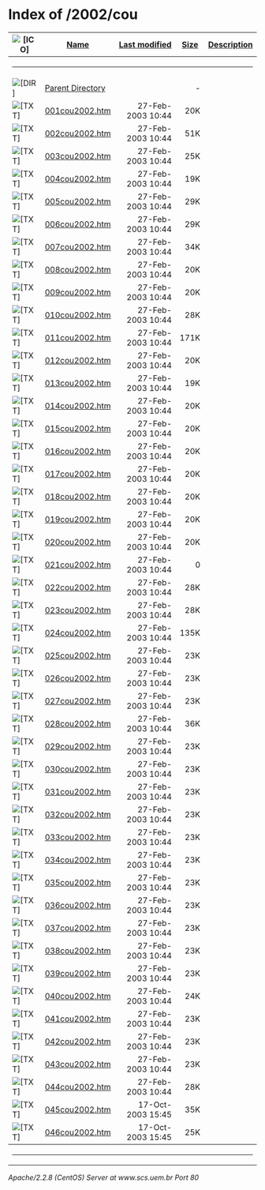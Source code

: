  <body>
<h1>Index of /2002/cou</h1>
<table><tr><th><img src="/icons/blank.gif" alt="[ICO]"></th><th><a href="?C=N;O=D">Name</a></th><th><a href="?C=M;O=A">Last modified</a></th><th><a href="?C=S;O=A">Size</a></th><th><a href="?C=D;O=A">Description</a></th></tr><tr><th colspan="5"><hr></th></tr>
<tr><td valign="top"><img src="/icons/back.gif" alt="[DIR]"></td><td><a href="/2002/">Parent Directory</a></td><td>&nbsp;</td><td align="right">  - </td></tr>
<tr><td valign="top"><img src="/icons/text.gif" alt="[TXT]"></td><td><a href="001cou2002.htm">001cou2002.htm</a></td><td align="right">27-Feb-2003 10:44  </td><td align="right"> 20K</td></tr>
<tr><td valign="top"><img src="/icons/text.gif" alt="[TXT]"></td><td><a href="002cou2002.htm">002cou2002.htm</a></td><td align="right">27-Feb-2003 10:44  </td><td align="right"> 51K</td></tr>
<tr><td valign="top"><img src="/icons/text.gif" alt="[TXT]"></td><td><a href="003cou2002.htm">003cou2002.htm</a></td><td align="right">27-Feb-2003 10:44  </td><td align="right"> 25K</td></tr>
<tr><td valign="top"><img src="/icons/text.gif" alt="[TXT]"></td><td><a href="004cou2002.htm">004cou2002.htm</a></td><td align="right">27-Feb-2003 10:44  </td><td align="right"> 19K</td></tr>
<tr><td valign="top"><img src="/icons/text.gif" alt="[TXT]"></td><td><a href="005cou2002.htm">005cou2002.htm</a></td><td align="right">27-Feb-2003 10:44  </td><td align="right"> 29K</td></tr>
<tr><td valign="top"><img src="/icons/text.gif" alt="[TXT]"></td><td><a href="006cou2002.htm">006cou2002.htm</a></td><td align="right">27-Feb-2003 10:44  </td><td align="right"> 29K</td></tr>
<tr><td valign="top"><img src="/icons/text.gif" alt="[TXT]"></td><td><a href="007cou2002.htm">007cou2002.htm</a></td><td align="right">27-Feb-2003 10:44  </td><td align="right"> 34K</td></tr>
<tr><td valign="top"><img src="/icons/text.gif" alt="[TXT]"></td><td><a href="008cou2002.htm">008cou2002.htm</a></td><td align="right">27-Feb-2003 10:44  </td><td align="right"> 20K</td></tr>
<tr><td valign="top"><img src="/icons/text.gif" alt="[TXT]"></td><td><a href="009cou2002.htm">009cou2002.htm</a></td><td align="right">27-Feb-2003 10:44  </td><td align="right"> 20K</td></tr>
<tr><td valign="top"><img src="/icons/text.gif" alt="[TXT]"></td><td><a href="010cou2002.htm">010cou2002.htm</a></td><td align="right">27-Feb-2003 10:44  </td><td align="right"> 28K</td></tr>
<tr><td valign="top"><img src="/icons/text.gif" alt="[TXT]"></td><td><a href="011cou2002.htm">011cou2002.htm</a></td><td align="right">27-Feb-2003 10:44  </td><td align="right">171K</td></tr>
<tr><td valign="top"><img src="/icons/text.gif" alt="[TXT]"></td><td><a href="012cou2002.htm">012cou2002.htm</a></td><td align="right">27-Feb-2003 10:44  </td><td align="right"> 20K</td></tr>
<tr><td valign="top"><img src="/icons/text.gif" alt="[TXT]"></td><td><a href="013cou2002.htm">013cou2002.htm</a></td><td align="right">27-Feb-2003 10:44  </td><td align="right"> 19K</td></tr>
<tr><td valign="top"><img src="/icons/text.gif" alt="[TXT]"></td><td><a href="014cou2002.htm">014cou2002.htm</a></td><td align="right">27-Feb-2003 10:44  </td><td align="right"> 20K</td></tr>
<tr><td valign="top"><img src="/icons/text.gif" alt="[TXT]"></td><td><a href="015cou2002.htm">015cou2002.htm</a></td><td align="right">27-Feb-2003 10:44  </td><td align="right"> 20K</td></tr>
<tr><td valign="top"><img src="/icons/text.gif" alt="[TXT]"></td><td><a href="016cou2002.htm">016cou2002.htm</a></td><td align="right">27-Feb-2003 10:44  </td><td align="right"> 20K</td></tr>
<tr><td valign="top"><img src="/icons/text.gif" alt="[TXT]"></td><td><a href="017cou2002.htm">017cou2002.htm</a></td><td align="right">27-Feb-2003 10:44  </td><td align="right"> 20K</td></tr>
<tr><td valign="top"><img src="/icons/text.gif" alt="[TXT]"></td><td><a href="018cou2002.htm">018cou2002.htm</a></td><td align="right">27-Feb-2003 10:44  </td><td align="right"> 20K</td></tr>
<tr><td valign="top"><img src="/icons/text.gif" alt="[TXT]"></td><td><a href="019cou2002.htm">019cou2002.htm</a></td><td align="right">27-Feb-2003 10:44  </td><td align="right"> 20K</td></tr>
<tr><td valign="top"><img src="/icons/text.gif" alt="[TXT]"></td><td><a href="020cou2002.htm">020cou2002.htm</a></td><td align="right">27-Feb-2003 10:44  </td><td align="right"> 20K</td></tr>
<tr><td valign="top"><img src="/icons/text.gif" alt="[TXT]"></td><td><a href="021cou2002.htm">021cou2002.htm</a></td><td align="right">27-Feb-2003 10:44  </td><td align="right">  0 </td></tr>
<tr><td valign="top"><img src="/icons/text.gif" alt="[TXT]"></td><td><a href="022cou2002.htm">022cou2002.htm</a></td><td align="right">27-Feb-2003 10:44  </td><td align="right"> 28K</td></tr>
<tr><td valign="top"><img src="/icons/text.gif" alt="[TXT]"></td><td><a href="023cou2002.htm">023cou2002.htm</a></td><td align="right">27-Feb-2003 10:44  </td><td align="right"> 28K</td></tr>
<tr><td valign="top"><img src="/icons/text.gif" alt="[TXT]"></td><td><a href="024cou2002.htm">024cou2002.htm</a></td><td align="right">27-Feb-2003 10:44  </td><td align="right">135K</td></tr>
<tr><td valign="top"><img src="/icons/text.gif" alt="[TXT]"></td><td><a href="025cou2002.htm">025cou2002.htm</a></td><td align="right">27-Feb-2003 10:44  </td><td align="right"> 23K</td></tr>
<tr><td valign="top"><img src="/icons/text.gif" alt="[TXT]"></td><td><a href="026cou2002.htm">026cou2002.htm</a></td><td align="right">27-Feb-2003 10:44  </td><td align="right"> 23K</td></tr>
<tr><td valign="top"><img src="/icons/text.gif" alt="[TXT]"></td><td><a href="027cou2002.htm">027cou2002.htm</a></td><td align="right">27-Feb-2003 10:44  </td><td align="right"> 23K</td></tr>
<tr><td valign="top"><img src="/icons/text.gif" alt="[TXT]"></td><td><a href="028cou2002.htm">028cou2002.htm</a></td><td align="right">27-Feb-2003 10:44  </td><td align="right"> 36K</td></tr>
<tr><td valign="top"><img src="/icons/text.gif" alt="[TXT]"></td><td><a href="029cou2002.htm">029cou2002.htm</a></td><td align="right">27-Feb-2003 10:44  </td><td align="right"> 23K</td></tr>
<tr><td valign="top"><img src="/icons/text.gif" alt="[TXT]"></td><td><a href="030cou2002.htm">030cou2002.htm</a></td><td align="right">27-Feb-2003 10:44  </td><td align="right"> 23K</td></tr>
<tr><td valign="top"><img src="/icons/text.gif" alt="[TXT]"></td><td><a href="031cou2002.htm">031cou2002.htm</a></td><td align="right">27-Feb-2003 10:44  </td><td align="right"> 23K</td></tr>
<tr><td valign="top"><img src="/icons/text.gif" alt="[TXT]"></td><td><a href="032cou2002.htm">032cou2002.htm</a></td><td align="right">27-Feb-2003 10:44  </td><td align="right"> 23K</td></tr>
<tr><td valign="top"><img src="/icons/text.gif" alt="[TXT]"></td><td><a href="033cou2002.htm">033cou2002.htm</a></td><td align="right">27-Feb-2003 10:44  </td><td align="right"> 23K</td></tr>
<tr><td valign="top"><img src="/icons/text.gif" alt="[TXT]"></td><td><a href="034cou2002.htm">034cou2002.htm</a></td><td align="right">27-Feb-2003 10:44  </td><td align="right"> 23K</td></tr>
<tr><td valign="top"><img src="/icons/text.gif" alt="[TXT]"></td><td><a href="035cou2002.htm">035cou2002.htm</a></td><td align="right">27-Feb-2003 10:44  </td><td align="right"> 23K</td></tr>
<tr><td valign="top"><img src="/icons/text.gif" alt="[TXT]"></td><td><a href="036cou2002.htm">036cou2002.htm</a></td><td align="right">27-Feb-2003 10:44  </td><td align="right"> 23K</td></tr>
<tr><td valign="top"><img src="/icons/text.gif" alt="[TXT]"></td><td><a href="037cou2002.htm">037cou2002.htm</a></td><td align="right">27-Feb-2003 10:44  </td><td align="right"> 23K</td></tr>
<tr><td valign="top"><img src="/icons/text.gif" alt="[TXT]"></td><td><a href="038cou2002.htm">038cou2002.htm</a></td><td align="right">27-Feb-2003 10:44  </td><td align="right"> 23K</td></tr>
<tr><td valign="top"><img src="/icons/text.gif" alt="[TXT]"></td><td><a href="039cou2002.htm">039cou2002.htm</a></td><td align="right">27-Feb-2003 10:44  </td><td align="right"> 23K</td></tr>
<tr><td valign="top"><img src="/icons/text.gif" alt="[TXT]"></td><td><a href="040cou2002.htm">040cou2002.htm</a></td><td align="right">27-Feb-2003 10:44  </td><td align="right"> 24K</td></tr>
<tr><td valign="top"><img src="/icons/text.gif" alt="[TXT]"></td><td><a href="041cou2002.htm">041cou2002.htm</a></td><td align="right">27-Feb-2003 10:44  </td><td align="right"> 23K</td></tr>
<tr><td valign="top"><img src="/icons/text.gif" alt="[TXT]"></td><td><a href="042cou2002.htm">042cou2002.htm</a></td><td align="right">27-Feb-2003 10:44  </td><td align="right"> 23K</td></tr>
<tr><td valign="top"><img src="/icons/text.gif" alt="[TXT]"></td><td><a href="043cou2002.htm">043cou2002.htm</a></td><td align="right">27-Feb-2003 10:44  </td><td align="right"> 23K</td></tr>
<tr><td valign="top"><img src="/icons/text.gif" alt="[TXT]"></td><td><a href="044cou2002.htm">044cou2002.htm</a></td><td align="right">27-Feb-2003 10:44  </td><td align="right"> 28K</td></tr>
<tr><td valign="top"><img src="/icons/text.gif" alt="[TXT]"></td><td><a href="045cou2002.htm">045cou2002.htm</a></td><td align="right">17-Oct-2003 15:45  </td><td align="right"> 35K</td></tr>
<tr><td valign="top"><img src="/icons/text.gif" alt="[TXT]"></td><td><a href="046cou2002.htm">046cou2002.htm</a></td><td align="right">17-Oct-2003 15:45  </td><td align="right"> 25K</td></tr>
<tr><th colspan="5"><hr></th></tr>
</table>
<address>Apache/2.2.8 (CentOS) Server at www.scs.uem.br Port 80</address>
</body></html>
